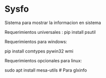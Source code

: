 # Sysfo
Sistema para mostrar la informacion en sistema

Requerimientos universales :
pip install psutil

Requerimientos para windows:

pip install comtypes pywin32 wmi

Requerimientos opcionales para linux:

sudo apt install mesa-utils  # Para glxinfo